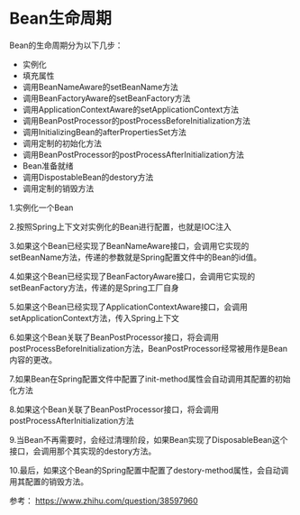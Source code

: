 # Bean生命周期
Bean的生命周期分为以下几步：
- 实例化
- 填充属性
- 调用BeanNameAware的setBeanName方法
- 调用BeanFactoryAware的setBeanFactory方法
- 调用ApplicationContextAware的setApplicationContext方法
- 调用BeanPostProcessor的postProcessBeforeInitialization方法
- 调用InitializingBean的afterPropertiesSet方法
- 调用定制的初始化方法
- 调用BeanPostProcessor的postProcessAfterInitialization方法
- Bean准备就绪
- 调用DispostableBean的destory方法
- 调用定制的销毁方法

1.实例化一个Bean

2.按照Spring上下文对实例化的Bean进行配置，也就是IOC注入

3.如果这个Bean已经实现了BeanNameAware接口，会调用它实现的setBeanName方法，传递的参数就是Spring配置文件中的Bean的id值。

4.如果这个Bean已经实现了BeanFactoryAware接口，会调用它实现的setBeanFactory方法，传递的是Spring工厂自身

5.如果这个Bean已经实现了ApplicationContextAware接口，会调用setApplicationContext方法，传入Spring上下文

6.如果这个Bean关联了BeanPostProcessor接口，将会调用postProcessBeforeInitialization方法，BeanPostProcessor经常被用作是Bean内容的更改。

7.如果Bean在Spring配置文件中配置了init-method属性会自动调用其配置的初始化方法

8.如果这个Bean关联了BeanPostProcessor接口，将会调用postProcessAfterInitialization方法

9.当Bean不再需要时，会经过清理阶段，如果Bean实现了DisposableBean这个接口，会调用那个其实现的destory方法。

10.最后，如果这个Bean的Spring配置中配置了destory-method属性，会自动调用其配置的销毁方法。

参考： https://www.zhihu.com/question/38597960

